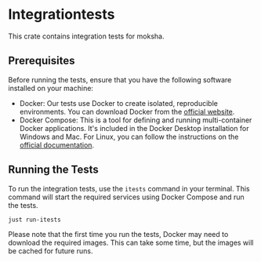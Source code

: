 # Integrationtests

This crate contains integration tests for moksha.

## Prerequisites

Before running the tests, ensure that you have the following software installed on your machine:

- Docker: Our tests use Docker to create isolated, reproducible environments. You can download Docker from the [official website](https://www.docker.com/products/docker-desktop).
- Docker Compose: This is a tool for defining and running multi-container Docker applications. It's included in the Docker Desktop installation for Windows and Mac. For Linux, you can follow the instructions on the [official documentation](https://docs.docker.com/compose/install/).

## Running the Tests

To run the integration tests, use the `itests` command in your terminal. This command will start the required services using Docker Compose and run the tests.

```bash
just run-itests
```

Please note that the first time you run the tests, Docker may need to download the required images. This can take some time, but the images will be cached for future runs.

